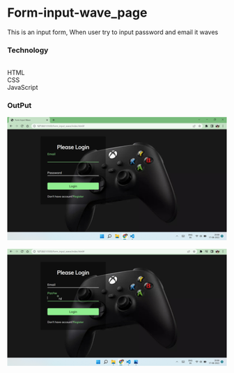 # Form-input-wave_page
This is an input form,
When user try to input password and email it waves 

### Technology ###
<br>HTML
<br>CSS
<br>JavaScript

### OutPut ###
![Alt text](output2.png?raw=true "landing page")
<br>
<br>
![Alt text](output1.png?raw=true "inputtime")

